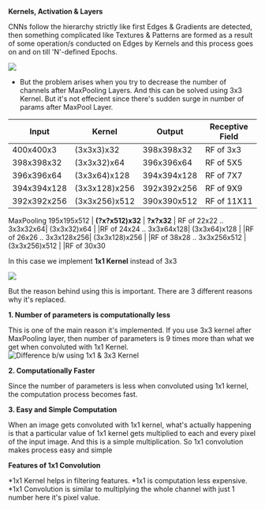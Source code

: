 **Kernels, Activation & Layers**

CNNs follow the hierarchy strictly like first Edges & Gradients are detected, then something complicated like Textures & Patterns are formed as a result of some operation/s conducted on Edges by Kernels and this process goes on and on till 'N'-defined Epochs.

![](https://developer.nvidia.com/sites/default/files/pictures/2018/convolutional_neural_network.png)

* But the problem arises when you try to decrease the number of channels after MaxPooling Layers. And this can be solved using 3x3 Kernel. But it's not effecient since there's sudden surge in number of params after MaxPool Layer. 


| Input  | Kernel | Output | Receptive Field |
| ------------- | ------------- | ------------- | ------------- |
400x400x3     | (3x3x3)x32        | 398x398x32   |  RF of 3x3
398x398x32   | (3x3x32)x64      | 396x396x64    |RF of 5X5
396x396x64   | (3x3x64)x128    | 394x394x128  |RF of 7X7
394x394x128 | (3x3x128)x256 | 392x392x256  |RF of 9X9
392x392x256 | (3x3x256)x512 | 390x390x512  |RF of 11X11
MaxPooling
195x195x512 | **(?x?x512)x32**   | **?x?x32** | RF of 22x22
.. 3x3x32x64| (3x3x32)x64   |   |RF of 24x24
.. 3x3x64x128| (3x3x64)x128   |  |RF of 26x26
.. 3x3x128x256| (3x3x128)x256  | |RF of 38x28
.. 3x3x256x512 |  (3x3x256)x512   |  |RF of 30x30


In this case we implement **1x1 Kernel** instead of 3x3


![](https://raw.githubusercontent.com/iamaaditya/iamaaditya.github.io/master/images/conv_arithmetic/full_padding_no_strides_transposed_small.gif)

But the reason behind using this is important. There are 3 different reasons why it's replaced.

**1. Number of parameters is computationally less**

This is one of the main reason it's implemented. If you use 3x3 kernel after MaxPooling layer, then number of parameters is 9 times more than what we get when convoluted with 1x1 Kernel. 
![Difference b/w using 1x1 & 3x3 Kernel](https://i.stack.imgur.com/4ki2u.png)


**2. Computationally Faster**

Since the number of parameters is less when convoluted using 1x1 kernel, the computation process becomes fast. 


**3. Easy and Simple Computation**

When an image gets convoluted with 1x1 kernel, what's actually happening is that a particular value of 1x1 kernel gets multiplied to each and every pixel of the input image. And this is a simple multiplication. So 1x1 convolution makes process easy and simple




**Features of 1x1 Convolution**

*1x1 Kernel helps in filtering features.
*1x1 is computation less expensive. 
*1x1 Convolution is similar to multiplying the whole channel with just 1 number here it's pixel value.



